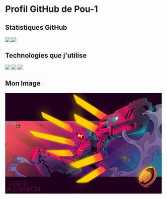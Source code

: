 # Profil GitHub de Pou-1

## Statistiques GitHub

<a href="https://github.com/anuraghazra/github-readme-stats">
  <img align="center" src="https://github-readme-stats.vercel.app/api?username=Pou-1&theme=transparent" />
</a>

<a href="https://github.com/anuraghazra/convoychat">
  <img align="center" height="200" src="https://github-readme-stats.vercel.app/api/top-langs?username=Pou-1&layout=compact&langs_count=8&card_width=320&theme=transparent" />
</a>

## Technologies que j'utilise

<div>
    <img src="https://cdn.jsdelivr.net/gh/devicons/devicon@latest/icons/typescript/typescript-original.svg" height="50"/>
    <img src="https://cdn.jsdelivr.net/gh/devicons/devicon@latest/icons/react/react-original-wordmark.svg" height="50"/>
    <img src="https://cdn.jsdelivr.net/gh/devicons/devicon@latest/icons/javascript/javascript-original.svg" height="50"/>
</div>

## Mon Image

![Me Uwu](ultrakill.jpeg)
